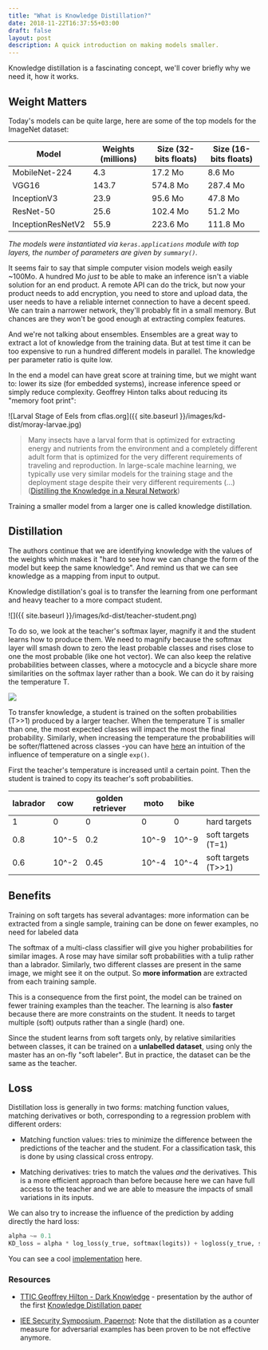 ```yaml
---
title: "What is Knowledge Distillation?"
date: 2018-11-22T16:37:55+03:00
draft: false
layout: post
description: A quick introduction on making models smaller.
---
```


Knowledge distillation is a fascinating concept, we'll cover briefly why we need it, how it works.

## Weight Matters

Today's models can be quite large, here are some of the top models for the ImageNet dataset:

 Model     |  Weights (millions) | Size (32-bits floats)    |  Size  (16-bits floats) |
 -----     | ------------------- | ----------------------   | ----------------------- |
 MobileNet-224 |    4.3          |          17.2 Mo         |       8.6 Mo            |
 VGG16     |       143.7         |             574.8  Mo    |       287.4 Mo          |
InceptionV3|          23.9       |             95.6 Mo      |       47.8  Mo          |
 ResNet-50 |          25.6       |             102.4 Mo     |        51.2 Mo          |
InceptionResNetV2|     55.9      |             223.6 Mo     |        111.8 Mo         |

*The models were instantiated via `keras.applications` module with top layers, the number of parameters are given by `summary()`.*

It seems fair to say that simple computer vision models weigh easily ~100Mo. A hundred Mo *just* to be able to make an inference isn't a viable solution for an end product. A remote API can do the trick, but now your product needs to add encryption, you need to store and upload data, the user needs to have a reliable internet connection to have a decent speed. We can train a narrower network, they'll probably fit in a small memory. But chances are they won't be good enough at extracting complex features.

And we're not talking about ensembles. Ensembles are a great way to extract a lot of knowledge from the training data. But at test time it can be too expensive to run a hundred different models in parallel. The knowledge per parameter ratio is quite low.

In the end a model can have great score at training time, but we might want to: lower its size (for embedded systems), increase inference speed or simply reduce complexity. Geoffrey Hinton talks about reducing its "memory foot print":

![Larval Stage of Eels from cflas.org]({{ site.baseurl }}/images/kd-dist/moray-larvae.jpg)

> Many insects have a larval form that is optimized for extracting energy and nutrients from the environment and a completely different adult form that is optimized for the very different requirements of traveling and reproduction. In large-scale machine learning, we typically use very similar models for the training stage and the deployment stage despite their very different requirements (...) ([Distilling the Knowledge in a Neural Network](https://arxiv.org/pdf/1503.02531.pdf))

Training a smaller model from a larger one is called knowledge distillation.

## Distillation

The authors continue that we are identifying knowledge with the values of the weights which makes it "hard to see how we can change the form of the model but keep the same knowledge". And remind us that we can see knowledge as a mapping from input to output.

Knowledge distillation's goal is to transfer the learning from one performant and heavy teacher to a more compact student.

![]({{ site.baseurl }}/images/kd-dist/teacher-student.png)

To do so, we look at the teacher's softmax layer, magnify it and the student learns how to produce them. We need to magnify because the softmax layer will smash down to zero the least probable classes and rises close to one the most probable (like one hot vector). We can also keep the relative probabilities between classes, where a motocycle and a bicycle share more similarities on the softmax layer rather than a book. We can do it by raising the temperature T.

![](http://bit.ly/2P2INsc)

To transfer knowledge, a student is trained on the soften probabilities (T>>1) produced by a larger teacher. When the temperature T is smaller than one, the most expected classes will impact the most the final probability. Similarly, when increasing the temperature the probabilities will be softer/flattened across classes -you can have [here](https://www.desmos.com/calculator/gdcy4dvaje) an intuition of the influence of temperature on a single `exp()`.

First the teacher's temperature is increased until a certain point. Then the student is trained to copy its teacher's soft probabilities.

| labrador | cow | golden retriever | moto | bike |    |
| ---      | --- | ---              | ---  | --- | --- |
| 1     | 0 | 0        | 0 |  0 | hard targets |
| 0.8      | 10^-5 | 0.2            | 10^-9 | 10^-9 | soft targets (T=1) |
| 0.6      | 10^-2 | 0.45           | 10^-4 | 10^-4 | soft targets (T>>1) |

## Benefits

Training on soft targets has several advantages: more information can be extracted from a single sample, training can be done on fewer examples, no need for labeled data

The softmax of a multi-class classifier will give you higher probabilities for similar images. A rose may have similar soft probabilities with a tulip rather than a labrador. Similarly, two different classes are present in the same image, we might see it on the output. So **more information** are extracted from each training sample.

This is a consequence from the first point, the model can be trained on fewer training examples than the teacher. The learning is also **faster** because there are more constraints on the student. It needs to target multiple (soft) outputs rather than a single (hard) one.

Since the student learns from soft targets only, by relative similarities between classes, it can be trained on a **unlabelled dataset**, using only the master has an on-fly "soft labeler". But in practice, the dataset can be the same as the teacher.

## Loss

Distillation loss is generally in two forms: matching function values, matching derivatives or both, corresponding to a regression problem with different orders:

- Matching function values: tries to minimize the difference between the predictions of the teacher and the student. For a classification task, this is done by using classical cross entropy.

- Matching derivatives: tries to match the values *and* the derivatives. This is a more efficient approach than before because here we can have full access to the teacher and we are able to measure the impacts of small variations in its inputs.

We can also try to increase the influence of the prediction by adding directly the hard loss:

```python
alpha ~= 0.1
KD_loss = alpha * log_loss(y_true, softmax(logits)) + logloss(y_true, softmax(logits/temperature))
```

You can see a cool [implementation](https://github.com/Ujjwal-9/Knowledge-Distillation/blob/master/knowledge_distillation_for_mobilenet.ipynb) here.

### Resources

- [TTIC Geoffrey Hilton - Dark Knowledge](https://www.youtube.com/watch?v=EK61htlw8hY?t=650) - presentation by the author of the first [Knowledge Distillation paper](https://arxiv.org/pdf/1503.02531v1.pdf)

- [IEE Security Symposium, Papernot](https://www.youtube.com/watch?v=oQr0gODUiZo):
Note that the distillation as a counter measure for adversarial examples has been proven to be not effective anymore.
